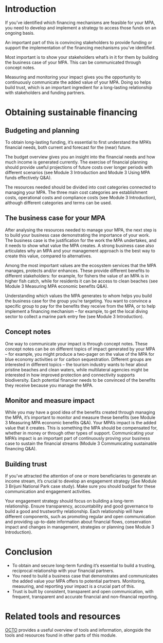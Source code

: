 # Introduction
If you’ve identified which financing mechanisms are feasible for your MPA, you need to develop and implement a strategy to access those funds on an ongoing basis. 

An important part of this is convincing stakeholders to provide funding or support the implementation of the financing mechanisms you’ve identified. 

Most important is to show your stakeholders what’s in it for them by building the business case of your MPA. This can be communicated through concept notes. 

Measuring and monitoring your impact gives you the opportunity to continuously communicate the added value of your MPA. Doing so helps build trust, which is an important ingredient for a long-lasting relationship with stakeholders and funding partners.

# Obtaining sustainable financing 
## Budgeting and planning
To obtain long-lasting funding, it’s essential to first understand the MPA’s financial needs, both current and forecast for the (near) future. 

The budget overview gives you an insight into the financial needs and how much income is generated currently. The exercise of financial planning should provide useful projections of future costs over longer periods with different scenarios (see Module 3 Introduction and Module 3 Using MPA funds effectively Q&A). 

The resources needed should be divided into cost categories connected to managing your MPA. The three main cost categories are establishment costs, operational costs and compliance costs (see Module 3 Introduction), although different categories and terms can be used. 

## The business case for your MPA 
After analysing the resources needed to manage your MPA, the next step is to build your business case demonstrating the importance of your work. The business case is the justification for the work the MPA undertakes, and it needs to show what value the MPA creates. A strong business case also articulates why an MPA and your management approach is the best way to create this value, compared to alternatives. 

Among the most important values are the ecosystem services that the MPA manages, protects and/or enhances. These provide different benefits to different stakeholders: for example, for fishers the value of an MPA is in higher fish catch, while for residents it can be access to clean beaches (see Module 3 Measuring MPA economic benefits Q&A). 

Understanding which values the MPA generates to whom helps you build the business case for the group you're targeting. You want to convince a specific group to pay for the benefits they receive from the MPA, or to help implement a financing mechanism – for example, to get the local diving sector to collect a marine park entry fee (see Module 3 Introduction).

## Concept notes
One way to communicate your impact is through concept notes. These concept notes can be on different topics of impact generated by your MPA – for example, you might produce a two-pager on the value of the MPA for blue economy activities or for carbon sequestration. Different groups are interested in different topics – the tourism industry wants to hear about pristine beaches and clean waters, while multilateral agencies might be interested in how improved protection and connectivity supports biodiversity. Each potential financier needs to be convinced of the benefits they receive because you manage the MPA.

## Monitor and measure impact
While you may have a good idea of the benefits created through managing the MPA, it’s important to monitor and measure these benefits (see Module 3 Measuring MPA economic benefits Q&A). Your MPA’s impact is the added value that it creates. This is something the MPA should be compensated for, whether in money or through other types of support. Communicating your MPA’s impact is an important part of continuously proving your business case to sustain the financial streams (Module 3 Communicating sustainable financing Q&A). 

## Building trust
If you’ve attracted the attention of one or more beneficiaries to generate an income stream, it’s crucial to develop an engagement strategy (See Module 3 Brijuni National Park case study). Make sure you should budget for these communication and engagement activities.

Your engagement strategy should focus on building a long-term relationship. Ensure transparency, accountability and good governance to build a good and trustworthy relationship. Each relationship will have different components, such as promoting regular and open communication and providing up-to-date information about financial flows, conservation impact and changes in management, strategies or planning (see Module 3 Introduction). 

# Conclusion
* To obtain and secure long-term funding it’s essential to build a trusting, reciprocal relationship with your financial partners. 
* You need to build a business case that demonstrates and communicates the added value your MPA offers to potential partners. Monitoring, measuring, and reporting your impact is a crucial part of this. 
* Trust is built by consistent, transparent and open communication, with frequent, transparent and accurate financial and non-financial reporting. 

# Related tools and resources
[OCTO](https://meam.openchannels.org/news/skimmer-marine-ecosystems-and-management/ebm-toolbox-resources-sustainable-financing-marine.) provides a useful overview of tools and information, alongside the tools and resources found in other parts of this module.